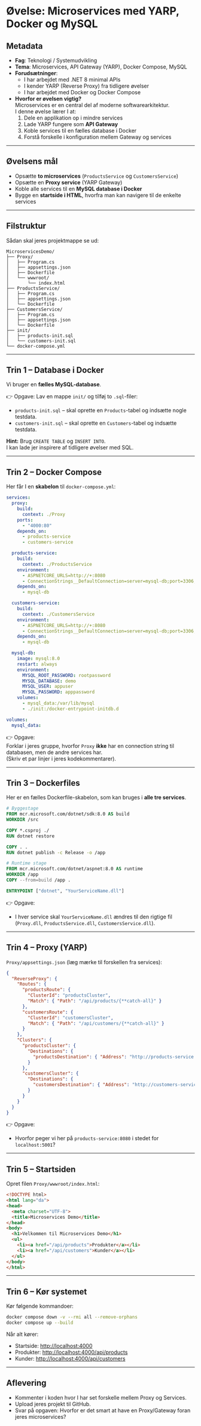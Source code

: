 # Øvelse: Microservices med YARP, Docker og MySQL

## Metadata
- **Fag**: Teknologi / Systemudvikling  
- **Tema**: Microservices, API Gateway (YARP), Docker Compose, MySQL  
- **Forudsætninger**:  
  - I har arbejdet med .NET 8 minimal APIs  
  - I kender YARP (Reverse Proxy) fra tidligere øvelser  
  - I har arbejdet med Docker og Docker Compose  
- **Hvorfor er øvelsen vigtig?**  
  Microservices er en central del af moderne softwarearkitektur.  
  I denne øvelse lærer I at:  
  1. Dele en applikation op i mindre services  
  2. Lade YARP fungere som **API Gateway**  
  3. Koble services til en fælles database i Docker  
  4. Forstå forskelle i konfiguration mellem Gateway og services  

---

## Øvelsens mål
- Opsætte **to microservices** (`ProductsService` og `CustomersService`)  
- Opsætte en **Proxy service** (YARP Gateway)  
- Koble alle services til en **MySQL database i Docker**  
- Bygge en **startside i HTML**, hvorfra man kan navigere til de enkelte services  

---

## Filstruktur
Sådan skal jeres projektmappe se ud:

```
MicroservicesDemo/
├── Proxy/
│   ├── Program.cs
│   ├── appsettings.json
│   ├── Dockerfile
│   └── wwwroot/
│       └── index.html
├── ProductsService/
│   ├── Program.cs
│   ├── appsettings.json
│   └── Dockerfile
├── CustomersService/
│   ├── Program.cs
│   ├── appsettings.json
│   └── Dockerfile
├── init/
│   ├── products-init.sql
│   └── customers-init.sql
└── docker-compose.yml
```

---

## Trin 1 – Database i Docker
Vi bruger en **fælles MySQL-database**.

👉 Opgave: Lav en mappe `init/` og tilføj to `.sql`-filer:  
- `products-init.sql` – skal oprette en `Products`-tabel og indsætte nogle testdata.  
- `customers-init.sql` – skal oprette en `Customers`-tabel og indsætte testdata.  

**Hint:** Brug `CREATE TABLE` og `INSERT INTO`.  
I kan lade jer inspirere af tidligere øvelser med SQL.

---

## Trin 2 – Docker Compose
Her får I en **skabelon** til `docker-compose.yml`:

```yaml
services:
  proxy:
    build:
      context: ./Proxy
    ports:
      - "4000:80"
    depends_on:
      - products-service
      - customers-service

  products-service:
    build:
      context: ./ProductsService
    environment:
      - ASPNETCORE_URLS=http://+:8080
      - ConnectionStrings__DefaultConnection=server=mysql-db;port=3306;database=demo;user=appuser;password=apppassword
    depends_on:
      - mysql-db

  customers-service:
    build:
      context: ./CustomersService
    environment:
      - ASPNETCORE_URLS=http://+:8080
      - ConnectionStrings__DefaultConnection=server=mysql-db;port=3306;database=demo;user=appuser;password=apppassword
    depends_on:
      - mysql-db

  mysql-db:
    image: mysql:8.0
    restart: always
    environment:
      MYSQL_ROOT_PASSWORD: rootpassword
      MYSQL_DATABASE: demo
      MYSQL_USER: appuser
      MYSQL_PASSWORD: apppassword
    volumes:
      - mysql_data:/var/lib/mysql
      - ./init:/docker-entrypoint-initdb.d

volumes:
  mysql_data:
```

👉 Opgave:  
Forklar i jeres gruppe, hvorfor `Proxy` **ikke** har en connection string til databasen, men de andre services har.  
(Skriv et par linjer i jeres kodekommentarer).

---

## Trin 3 – Dockerfiles
Her er en fælles Dockerfile-skabelon, som kan bruges i **alle tre services**.  

```dockerfile
# Byggestage
FROM mcr.microsoft.com/dotnet/sdk:8.0 AS build
WORKDIR /src

COPY *.csproj ./
RUN dotnet restore

COPY . .
RUN dotnet publish -c Release -o /app

# Runtime stage
FROM mcr.microsoft.com/dotnet/aspnet:8.0 AS runtime
WORKDIR /app
COPY --from=build /app .

ENTRYPOINT ["dotnet", "YourServiceName.dll"]
```

👉 Opgave:  
- I hver service skal `YourServiceName.dll` ændres til den rigtige fil (`Proxy.dll`, `ProductsService.dll`, `CustomersService.dll`).  

---

## Trin 4 – Proxy (YARP)
`Proxy/appsettings.json` (læg mærke til forskellen fra services):

```json
{
  "ReverseProxy": {
    "Routes": {
      "productsRoute": {
        "ClusterId": "productsCluster",
        "Match": { "Path": "/api/products/{**catch-all}" }
      },
      "customersRoute": {
        "ClusterId": "customersCluster",
        "Match": { "Path": "/api/customers/{**catch-all}" }
      }
    },
    "Clusters": {
      "productsCluster": {
        "Destinations": {
          "productsDestination": { "Address": "http://products-service:8080" }
        }
      },
      "customersCluster": {
        "Destinations": {
          "customersDestination": { "Address": "http://customers-service:8080" }
        }
      }
    }
  }
}
```

👉 Opgave:  
- Hvorfor peger vi her på `products-service:8080` i stedet for `localhost:5001`?  

---

## Trin 5 – Startsiden
Opret filen `Proxy/wwwroot/index.html`:

```html
<!DOCTYPE html>
<html lang="da">
<head>
  <meta charset="UTF-8">
  <title>Microservices Demo</title>
</head>
<body>
  <h1>Velkommen til Microservices Demo</h1>
  <ul>
    <li><a href="/api/products">Produkter</a></li>
    <li><a href="/api/customers">Kunder</a></li>
  </ul>
</body>
</html>
```

---

## Trin 6 – Kør systemet
Kør følgende kommandoer:

```bash
docker compose down -v --rmi all --remove-orphans
docker compose up --build
```

Når alt kører:  
- Startside: [http://localhost:4000](http://localhost:4000)  
- Produkter: [http://localhost:4000/api/products](http://localhost:4000/api/products)  
- Kunder: [http://localhost:4000/api/customers](http://localhost:4000/api/customers)  

---

## Aflevering
- Kommenter i koden hvor I har set forskelle mellem Proxy og Services.  
- Upload jeres projekt til GitHub.  
- Svar på opgaven: Hvorfor er det smart at have en Proxy/Gateway foran jeres microservices?
